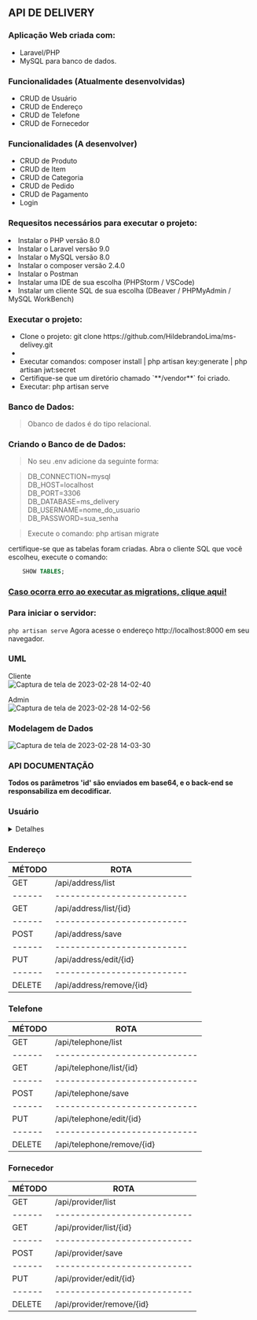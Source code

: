 ## API DE DELIVERY

### Aplicação Web criada com:<br />
- Laravel/PHP<br />
- MySQL para banco de dados.<br/>

### Funcionalidades (Atualmente desenvolvidas)
<ul>
<li>CRUD de Usuário</li>
<li>CRUD de Endereço</li>
<li>CRUD de Telefone</li>
<li>CRUD de Fornecedor</li>
</ul>

### Funcionalidades (A desenvolver)
<ul>
<li>CRUD de Produto</li>
<li>CRUD de Item</li>
<li>CRUD de Categoria</li>
<li>CRUD de Pedido</li>
<li>CRUD de Pagamento</li>
<li>Login</li>
</ul>

### Requesitos necessários para executar o projeto:
<li>Instalar o PHP versão 8.0</li>
<li>Instalar o Laravel versão 9.0</li>
<li>Instalar o MySQL versão 8.0</li>
<li>Instalar o composer versão 2.4.0</li>
<li>Instalar o Postman</li>
<li>Instalar uma IDE de sua escolha (PHPStorm / VSCode)</li>
<li>Instalar um cliente SQL de sua escolha (DBeaver / PHPMyAdmin / MySQL WorkBench)</li>

### Executar o projeto:
<ul>
<li>Clone o projeto: git clone https://github.com/HildebrandoLima/ms-delivey.git</li>
<li><Adicionar arquivo .env</li>
<li>Executar comandos: composer install | php artisan key:generate | php artisan jwt:secret</li>
<li>Certifique-se que um diretório chamado `**/vendor**` foi criado.</li>
<li>Executar: php artisan serve</li>
</ul>

### Banco de Dados:
> Obanco de dados é do tipo relacional.

### Criando o Banco de de Dados:
> No seu .env adicione da seguinte forma:<br />

> DB_CONNECTION=mysql<br />
> DB_HOST=localhost<br />
> DB_PORT=3306<br />
> DB_DATABASE=ms_delivery<br />
> DB_USERNAME=nome_do_usuario<br />
> DB_PASSWORD=sua_senha<br />

> Execute o comando: php artisan migrate

certifique-se que as tabelas foram criadas. Abra o cliente SQL que você escolheu, execute o comando:
```sql
    SHOW TABLES;
```

### [Caso ocorra erro ao executar as migrations, clique aqui!](https://blog.renatolucena.net/post/como-fazer-rollback-de-migration-de-bd-no-laravel)

### Para iniciar o servidor:
`php artisan serve`
Agora acesse o endereço http://localhost:8000 em seu navegador.

### UML
Cliente<br/>
![Captura de tela de 2023-02-28 14-02-40](https://user-images.githubusercontent.com/47666194/221933419-f1fb4bc2-b8b1-46a7-8db1-0da1f82936d4.png)

Admin<br />
![Captura de tela de 2023-02-28 14-02-56](https://user-images.githubusercontent.com/47666194/221933281-3549c4e1-ec86-4491-9f14-413ecf334c27.png)

### Modelagem de Dados
![Captura de tela de 2023-02-28 14-03-30](https://user-images.githubusercontent.com/47666194/221933188-30fea7d3-3628-47b2-926e-1126ce4f9773.png)

### API DOCUMENTAÇÃO

<b>Todos os parâmetros 'id' são enviados em base64, e o back-end se responsabiliza em decodificar.</b>

### Usuário

<details>
<summary>Detalhes</summary>

### Rotas

|MÉTODO|          ROTA         |
|------|-----------------------|
| GET  | /api/user/list        |
|------|-----------------------|
| GET  | /api/user/list/{id}   |
|------|-----------------------|
| POST | /api/user/save        |
|------|-----------------------|
| PUT  | /api/user/edit/{id}   |
|------|-----------------------|
|DELETE| /api/user/remove/{id} |

### Exemplo: POST/PUT
```
{
    "nome": "Hill",
    "cpf": "22350458201",
    "email": "test@gmail.com",
    "senha": "Hill@123",
    "dataNascimento": "2023-03-25 18:20:59",
    "genero": "Feminino",
    "ativo": 1
}
```

### Resposta:

<details>
<summary>200 - OK</summary>

```
{
    "message": "Cadastro efetuado com sucesso!",
    "data": codigo_do_ultimo_cadastro,
    "status": 200,
    "details": ""
}
```


```
{
    "message": "Edição efetuada com sucesso!",
    "data": codigo_do_ultimo_cadastro,
    "status": 200,
    "details": ""
}
```

</details>

<details>
<summary>404 - Bad Reuqest</summary>

```
{
    "message": "O usuário já existe!",
    "data": "false,
    "status": 404,
    "details": ""
}
```


```
{
    "message": "Error ao efetuar ação!",
    "data": "false,
    "status": 404,
    "details": ""
}
```

</details>
</details>

### Endereço

|MÉTODO|          ROTA            |
|------|--------------------------|
| GET  | /api/address/list        |
|------|--------------------------|
| GET  | /api/address/list/{id}   |
|------|--------------------------|
| POST | /api/address/save        |
|------|--------------------------|
| PUT  | /api/address/edit/{id}   |
|------|--------------------------|
|DELETE| /api/address/remove/{id} |

### Telefone

|MÉTODO|          ROTA              |
|------|----------------------------|
| GET  | /api/telephone/list        |
|------|----------------------------|
| GET  | /api/telephone/list/{id}   |
|------|----------------------------|
| POST | /api/telephone/save        |
|------|----------------------------|
| PUT  | /api/telephone/edit/{id}   |
|------|----------------------------|
|DELETE| /api/telephone/remove/{id} |

### Fornecedor

|MÉTODO|          ROTA             |
|------|---------------------------|
| GET  | /api/provider/list        |
|------|---------------------------|
| GET  | /api/provider/list/{id}   |
|------|---------------------------|
| POST | /api/provider/save        |
|------|---------------------------|
| PUT  | /api/provider/edit/{id}   |
|------|---------------------------|
|DELETE| /api/provider/remove/{id} |


